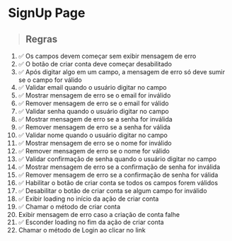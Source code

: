 # SignUp Page

> ## Regras
1. ✅ Os campos devem começar sem exibir mensagem de erro
2. ✅ O botão de criar conta deve começar desabilitado
3. ✅ Após digitar algo em um campo, a mensagem de erro só deve sumir se o campo for válido
4. ✅ Validar email quando o usuário digitar no campo
5. ✅ Mostrar mensagem de erro se o email for inválido
6. ✅ Remover mensagem de erro se o email for válido
7. ✅ Validar senha quando o usuário digitar no campo
8. ✅ Mostrar mensagem de erro se a senha for inválida
9. ✅ Remover mensagem de erro se a senha for válida
10. ✅ Validar nome quando o usuário digitar no campo
11. ✅ Mostrar mensagem de erro se o nome for inválido
12. ✅ Remover mensagem de erro se o nome for válido
13. ✅ Validar confirmação de senha quando o usuário digitar no campo
14. ✅ Mostrar mensagem de erro se a confirmação de senha for inválida
15. ✅ Remover mensagem de erro se a confirmação de senha for válida
16. ✅ Habilitar o botão de criar conta se todos os campos forem válidos
17. ✅ Desabilitar o botão de criar conta se algum campo for inválido
18. ✅ Exibir loading no início da ação de criar conta
19. ✅ Chamar o método de criar conta
20. Exibir mensagem de erro caso a criação de conta falhe
21. ✅ Esconder loading no fim da ação de criar conta
22. Chamar o método de Login ao clicar no link
